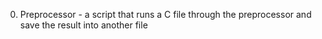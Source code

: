 0. Preprocessor - a script that runs a C file through the preprocessor and save the result into another file
